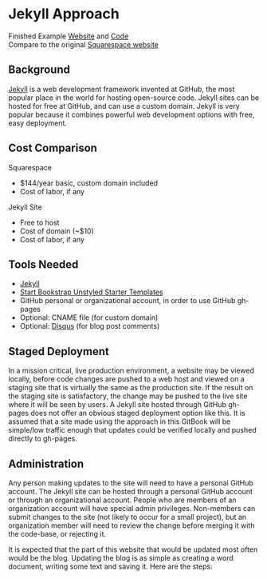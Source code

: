 # Jekyll Approach

Finished Example [Website](https://katherinemichel.github.io/self-hosted-church-website-jekyll) and [Code](https://github.com/KatherineMichel/self-hosted-church-website-jekyll/tree/gh-pages)<br>
Compare to the original [Squarespace website](http://www.prettyprairieumc.org)

## Background

[Jekyll](https://jekyllrb.com) is a web development framework invented at GitHub, the most popular place in the world for hosting open-source code. Jekyll sites can be hosted for free at GitHub, and can use a custom domain. Jekyll is very popular because it combines powerful web development options with free, easy deployment. 
 
## Cost Comparison

Squarespace
* $144/year basic, custom domain included
* Cost of labor, if any

Jekyll Site
* Free to host
* Cost of domain (~$10)
* Cost of labor, if any

## Tools Needed

* [Jekyll](https://jekyllrb.com)
* [Start Bookstrap Unstyled Starter Templates](http://startbootstrap.com/template-categories/unstyled)
* GitHub personal or organizational account, in order to use GitHub gh-pages
* Optional: CNAME file (for custom domain)
* Optional: [Disqus](https://disqus.com) (for blog post comments)

## Staged Deployment

In a mission critical, live production environment, a website may be viewed locally, before code changes are pushed to a web host and viewed on a staging site that is virtually the same as the production site. If the result on the staging site is satisfactory, the change may be pushed to the live site where it will be seen by users. A Jekyll site hosted through GitHub gh-pages does not offer an obvious staged deployment option like this. It is assumed that a site made using the approach in this GitBook will be simple/low traffic enough that updates could be verified locally and pushed directly to gh-pages. 

## Administration

Any person making updates to the site will need to have a personal GitHub account. The Jekyll site can be hosted through a personal GitHub account or through an organizational account. People who are members of an organization account will have special admin privileges. Non-members can submit changes to the site (not likely to occur for a small project), but an organization member will need to review the change before merging it with the code-base, or rejecting it. 

It is expected that the part of this website that would be updated most often would be the blog. Updating the blog is as simple as creating a word document, writing some text and saving it. Here are the steps: 
